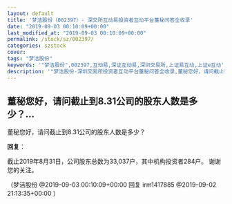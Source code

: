 ```yaml
---
layout: default
title: '梦洁股份（002397）- 深交所互动易投资者互动平台董秘问答全收录'
date: "2019-09-03 00:10:09+00:00"
last_modified_at: "2019-09-03 00:10:09+00:00"
permalink: /stock/sz/002397/
categories: szstock
cover: 
tags: "梦洁股份"
keywords: '"梦洁股份",002397,互动易,深证互动易,深圳交易所,上证易互动,上证e互动'
description: '"梦洁股份-深圳交易所投资者互动平台董秘问答全收录,董秘您好，请问截止到8.31公司的股东人数是多少？"'
---
```


## 董秘您好，请问截止到8.31公司的股东人数是多少？...

董秘您好，请问截止到8.31公司的股东人数是多少？

**回复**：

截止2019年8月31日，公司股东总数为33,037户，其中机构投资者284户。
谢谢您的关注。 

（梦洁股份  @2019-09-03 00:10:09+00:00 回复 irm1417885  @2019-09-02 21:13:35+00:00 ）

